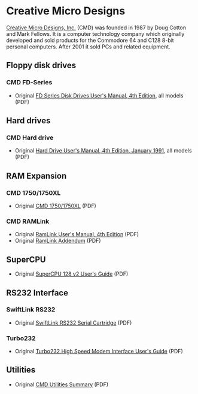 # Creative Micro Designs

[Creative Micro Designs, Inc.](https://en.wikipedia.org/wiki/Creative_Micro_Designs) (CMD) was founded in 1987 by Doug Cotton and Mark Fellows. It is a computer technology company which originally developed and sold products for the Commodore 64 and C128 8-bit personal computers. After 2001 it sold PCs and related equipment.

## Floppy disk drives
### CMD FD-Series
- Original [FD Series Disk Drives User's Manual, 4th Edition](creative-micro-designs/CMD_FD-Series_Disk_Drives_Users_Manual_4th_Edition.pdf), all models (PDF)

## Hard drives
### CMD Hard drive
- Original [Hard Drive User's Manual, 4th Edition, January 1991](creative-micro-designs/CMD_Hard_Drive_Users_Manual_4th_Edition_Jan_1991.pdf), all models (PDF)

## RAM Expansion
### CMD 1750/1750XL
- Original [CMD 1750/1750XL](creative-micro-designs/CMD_1750-1750XL_Users_Guide.pdf) (PDF)

### CMD RAMLink
- Original [RamLink User's Manual, 4th Edition](creative-micro-designs/CMD_RamLink_Users_Manual_4th_Edition_1st_Printing_1993_Feb.pdf) (PDF)
- Original [RamLink Addendum](creative-micro-designs/CMD_RamLink_Addendum.pdf) (PDF)

## SuperCPU
- Original [SuperCPU 128 v2 User's Guide](creative-micro-designs/CMD_SuperCPU_128_v2_Users_Guide.pdf) (PDF)

## RS232 Interface
### SwiftLink RS232
- Original [SwiftLink RS232 Serial Cartridge](creative-micro-designs/CMD-SwiftLink_RS232.pdf) (PDF)
### Turbo232
- Original [Turbo232 High Speed Modem Interface User's Guide](creative-micro-designs/CMD_Turbo232_Interface_Users_Guide) (PDF)

## Utilities
- Original [CMD Utilities Summary](creative-micro-designs/CMD_Utilities_Summary_1993.pdf) (PDF)